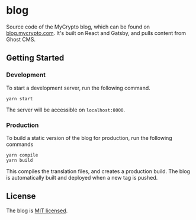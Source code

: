 # blog

Source code of the MyCrypto blog, which can be found on [blog.mycrypto.com](https://blog.mycrypto.com). It's built on React and Gatsby, and pulls content from Ghost CMS.

## Getting Started

### Development

To start a development server, run the following command.

```text
yarn start
```

The server will be accessible on `localhost:8000`.

### Production

To build a static version of the blog for production, run the following commands

```
yarn compile
yarn build
```

This compiles the translation files, and creates a production build. The blog is automatically built and deployed when a new tag is pushed.

## License

The blog is [MIT licensed](./LICENSE).

